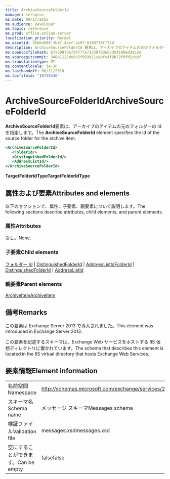 ```yaml
---
title: ArchiveSourceFolderId
manager: sethgros
ms.date: 09/17/2015
ms.audience: Developer
ms.topic: reference
ms.prod: office-online-server
localization_priority: Normal
ms.assetid: d5b6a099-3b87-44ef-a197-8198730ff72d
description: ArchiveSourceFolderId 要素は、アーカイブのアイテムの元のフォルダーの Id を指定します。
ms.openlocfilehash: b7a5097de734777a71559703ed2d54199edd952e
ms.sourcegitcommit: 34041125dc8c5f993b21cebfc4f8b72f0fd2cb6f
ms.translationtype: MT
ms.contentlocale: ja-JP
ms.lasthandoff: 06/11/2018
ms.locfileid: "19759436"
---
```

# <a name="archivesourcefolderid"></a><span data-ttu-id="4eaa5-103">ArchiveSourceFolderId</span><span class="sxs-lookup"><span data-stu-id="4eaa5-103">ArchiveSourceFolderId</span></span>

<span data-ttu-id="4eaa5-104">**ArchiveSourceFolderId**要素は、アーカイブのアイテムの元のフォルダーの Id を指定します。</span><span class="sxs-lookup"><span data-stu-id="4eaa5-104">The **ArchiveSourceFolderId** element specifies the Id of the source folder for the archive item.</span></span> 
  
```XML
<ArchiveSourceFolderId>
   <FolderId/>
   <DistinguishedFolderId/>
   <AddressListId/>
</ArchiveSourceFolderId>
```

 <span data-ttu-id="4eaa5-105">**TargetFolderIdType**</span><span class="sxs-lookup"><span data-stu-id="4eaa5-105">**TargetFolderIdType**</span></span>
## <a name="attributes-and-elements"></a><span data-ttu-id="4eaa5-106">属性および要素</span><span class="sxs-lookup"><span data-stu-id="4eaa5-106">Attributes and elements</span></span>

<span data-ttu-id="4eaa5-107">以下のセクションで、属性、子要素、親要素について説明します。</span><span class="sxs-lookup"><span data-stu-id="4eaa5-107">The following sections describe attributes, child elements, and parent elements.</span></span>
  
### <a name="attributes"></a><span data-ttu-id="4eaa5-108">属性</span><span class="sxs-lookup"><span data-stu-id="4eaa5-108">Attributes</span></span>

<span data-ttu-id="4eaa5-109">なし。</span><span class="sxs-lookup"><span data-stu-id="4eaa5-109">None.</span></span>
  
### <a name="child-elements"></a><span data-ttu-id="4eaa5-110">子要素</span><span class="sxs-lookup"><span data-stu-id="4eaa5-110">Child elements</span></span>

<span data-ttu-id="4eaa5-111">[フォルダー Id](folderid.md) | [DistinguishedFolderId](distinguishedfolderid.md) | [AddressListId](addresslistid.md)</span><span class="sxs-lookup"><span data-stu-id="4eaa5-111">[FolderId](folderid.md) | [DistinguishedFolderId](distinguishedfolderid.md) | [AddressListId](addresslistid.md)</span></span>
  
### <a name="parent-elements"></a><span data-ttu-id="4eaa5-112">親要素</span><span class="sxs-lookup"><span data-stu-id="4eaa5-112">Parent elements</span></span>

[<span data-ttu-id="4eaa5-113">ArchiveItem</span><span class="sxs-lookup"><span data-stu-id="4eaa5-113">ArchiveItem</span></span>](archiveitem.md)
  
## <a name="remarks"></a><span data-ttu-id="4eaa5-114">備考</span><span class="sxs-lookup"><span data-stu-id="4eaa5-114">Remarks</span></span>

<span data-ttu-id="4eaa5-115">この要素は Exchange Server 2013 で導入されました。</span><span class="sxs-lookup"><span data-stu-id="4eaa5-115">This element was introduced in Exchange Server 2013.</span></span>
  
<span data-ttu-id="4eaa5-116">この要素を記述するスキーマは、Exchange Web サービスをホストする IIS 仮想ディレクトリに置かれています。</span><span class="sxs-lookup"><span data-stu-id="4eaa5-116">The schema that describes this element is located in the IIS virtual directory that hosts Exchange Web Services.</span></span>
  
## <a name="element-information"></a><span data-ttu-id="4eaa5-117">要素情報</span><span class="sxs-lookup"><span data-stu-id="4eaa5-117">Element information</span></span>

|||
|:-----|:-----|
|<span data-ttu-id="4eaa5-118">名前空間</span><span class="sxs-lookup"><span data-stu-id="4eaa5-118">Namespace</span></span>  <br/> |http://schemas.microsoft.com/exchange/services/2006/messages  <br/> |
|<span data-ttu-id="4eaa5-119">スキーマ名</span><span class="sxs-lookup"><span data-stu-id="4eaa5-119">Schema name</span></span>  <br/> |<span data-ttu-id="4eaa5-120">メッセージ スキーマ</span><span class="sxs-lookup"><span data-stu-id="4eaa5-120">Messages schema</span></span>  <br/> |
|<span data-ttu-id="4eaa5-121">検証ファイル</span><span class="sxs-lookup"><span data-stu-id="4eaa5-121">Validation file</span></span>  <br/> |<span data-ttu-id="4eaa5-122">messages.xsd</span><span class="sxs-lookup"><span data-stu-id="4eaa5-122">messages.xsd</span></span>  <br/> |
|<span data-ttu-id="4eaa5-123">空にすることができます。</span><span class="sxs-lookup"><span data-stu-id="4eaa5-123">Can be empty</span></span>  <br/> |<span data-ttu-id="4eaa5-124">false</span><span class="sxs-lookup"><span data-stu-id="4eaa5-124">false</span></span>  <br/> |
   

